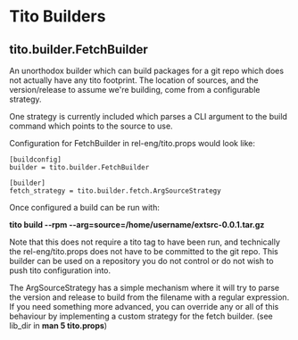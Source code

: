 # Tito Builders

## tito.builder.FetchBuilder

An unorthodox builder which can build packages for a git repo which does not actually have any tito footprint. The location of sources, and the version/release to assume we're building, come from a configurable strategy.

One strategy is currently included which parses a CLI argument to the build command which points to the source to use.

Configuration for FetchBuilder in rel-eng/tito.props would look like:

    [buildconfig]
    builder = tito.builder.FetchBuilder

    [builder]
    fetch_strategy = tito.builder.fetch.ArgSourceStrategy

Once configured a build can be run with:

  **tito build --rpm --arg=source=/home/username/extsrc-0.0.1.tar.gz**

Note that this does not require a tito tag to have been run, and technically the rel-eng/tito.props does not have to be committed to the git repo. This builder can be used on a repository you do not control or do not wish to push tito configuration into.

The ArgSourceStrategy has a simple mechanism where it will try to parse the version and release to build from the filename with a regular expression. If you need something more advanced, you can override any or all of this behaviour by implementing a custom strategy for the fetch builder. (see lib_dir in **man 5 tito.props**)
